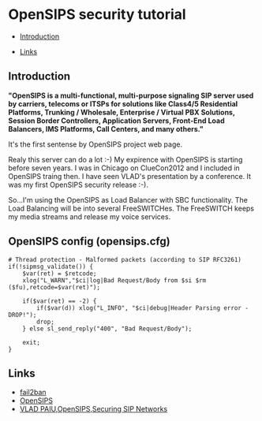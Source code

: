 # OpenSIPS security tutorial

* [Introduction](#Introduction)

* [Links](#Links)

## Introduction

**"OpenSIPS is a multi-functional, multi-purpose signaling SIP server used by carriers, 
telecoms or ITSPs for solutions like Class4/5 Residential Platforms, 
Trunking / Wholesale, Enterprise / Virtual PBX Solutions, Session Border Controllers, 
Application Servers, Front-End Load Balancers, IMS Platforms, Call Centers, and many others."**

It's the first sentense by OpenSIPS project web page.

Realy this server can do a lot :-)
My expirence with OpenSIPS is starting before seven years.
I was in Chicago on ClueCon2012 and I included in OpenSIPS traing then.
I have seen VLAD's presentation by a conference.
It was my first OpenSIPS security release :-).

So...I'm using the OpenSIPS as Load Balancer with SBC functionality.
The Load Balancing will be into several FreeSWITCHes.
The FreeSWITCH keeps my media streams and release my voice services.

## OpenSIPS config (opensips.cfg)

```
# Thread protection - Malformed packets (according to SIP RFC3261)
if(!sipmsg_validate()) {
    $var(ret) = $retcode;
    xlog("L_WARN","$ci|log|Bad Request/Body from $si $rm ($fu),retcode=$var(ret)");

    if($var(ret) == -2) {
        if($var(d)) xlog("L_INFO", "$ci|debug|Header Parsing error - DROP!");
        drop;
    } else sl_send_reply("400", "Bad Request/Body");

    exit;
}
```

## Links

* [fail2ban](https://github.com/fail2ban/fail2ban)
* [OpenSIPS](https://opensips.org/)
* [VLAD PAIU,OpenSIPS,Securing SIP Networks](https://opensips.org/pub/events/2012-08-07_ClueCon_Chicago/VLAD_PAIU-OpenSIPS-Securing_SIP_Networks.pdf)